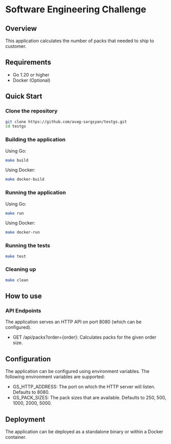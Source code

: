 # Software Engineering Challenge

## Overview

This application calculates the number of packs that needed to ship to customer.

## Requirements
- Go 1.20 or higher
- Docker (Optional)

## Quick Start
### Clone the repository
```bash
git clone https://github.com/avag-sargsyan/testgs.git
cd testgs
``` 

### Building the application
Using Go:
```bash
make build
```

Using Docker:
```bash
make docker-build
```

### Running the application
Using Go:
```bash
make run
```

Using Docker:
```bash
make docker-run
```

### Running the tests
```bash
make test
```

### Cleaning up
```bash
make clean
```

## How to use
### API Endpoints
The application serves an HTTP API on port 8080 (which can be configured).
- GET /api/packs?order={order}: Calculates packs for the given order size.

## Configuration
The application can be configured using environment variables. The following environment variables are supported:
- GS_HTTP_ADDRESS: The port on which the HTTP server will listen. Defaults to 8080.
- GS_PACK_SIZES: The pack sizes that are available. Defaults to 250, 500, 1000, 2000, 5000.

## Deployment
The application can be deployed as a standalone binary or within a Docker container.
